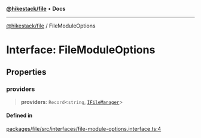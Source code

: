 [**@hikestack/file**](/official/reference/file/index.md) • **Docs**

***

[@hikestack/file](/official/reference/file/globals.md) / FileModuleOptions

# Interface: FileModuleOptions

## Properties

### providers

> **providers**: `Record`\<`string`, [`IFileManager`](/official/reference/file/interfaces/IFileManager.md)\>

#### Defined in

[packages/file/src/interfaces/file-module-options.interface.ts:4](https://github.com/hikestack/hike/blob/52383186e258bf337fb21483cef3f6798e622fe1/packages/file/src/interfaces/file-module-options.interface.ts#L4)
